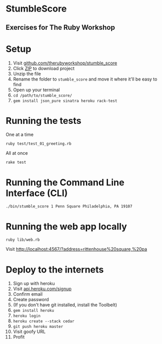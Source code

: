 StumbleScore
============

Exercises for The Ruby Workshop
-------------------------------

# Setup

1. Visit [github.com/therubyworkshop/stumble_score](http://github.com/therubyworkshop/stumble_score)
2. Click [ZIP](https://github.com/therubyworkshop/stumble_score/zipball/master) to download project
3. Unzip the file
4. Rename the folder to `stumble_score` and move it where it'll be easy to find
5. Open up your terminal
6. `cd /path/to/stumble_score/`
7. `gem install json_pure sinatra heroku rack-test`

# Running the tests

One at a time

    ruby test/test_01_greeting.rb

All at once

    rake test

# Running the Command Line Interface (CLI)

    ./bin/stumble_score 1 Penn Square Philadelphia, PA 19107

# Running the web app locally

    ruby lib/web.rb

Visit [http://localhost:4567/?address=rittenhouse%20square,%20pa](http://localhost:4567/?address=rittenhouse%20square,%20pa)

# Deploy to the internets

1. Sign up with heroku
2. Visit [api.heroku.com/signup](https://api.heroku.com/signup)
3. Confirm email
4. Create password
5. (If you don't have git installed, install the Toolbelt)
6. `gem install heroku`
7. `heroku login`
8. `heroku create --stack cedar`
9. `git push heroku master`
10. Visit goofy URL
11. Profit

